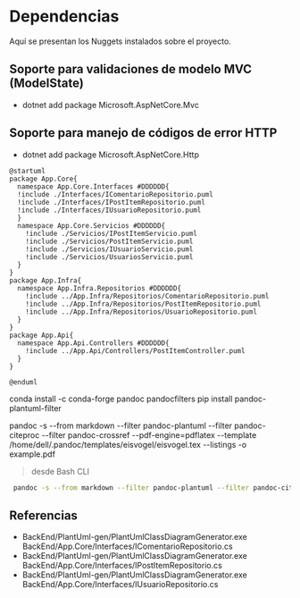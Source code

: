 # Dependencias

Aquí se presentan los Nuggets instalados sobre el proyecto.

## Soporte para validaciones de modelo MVC (ModelState)

+ dotnet add package Microsoft.AspNetCore.Mvc

## Soporte para manejo de códigos de error HTTP

+ dotnet add package Microsoft.AspNetCore.Http

```plantuml
@startuml
package App.Core{
  namespace App.Core.Interfaces #DDDDDD{
  !include ./Interfaces/IComentarioRepositorio.puml
  !include ./Interfaces/IPostItemRepositorio.puml
  !include ./Interfaces/IUsuarioRepositorio.puml
  }
  namespace App.Core.Servicios #DDDDDD{
    !include ./Servicios/IPostItemServicio.puml
    !include ./Servicios/PostItemServicio.puml
    !include ./Servicios/IUsuarioServicio.puml
    !include ./Servicios/UsuariosServicio.puml
  }
}
package App.Infra{
  namespace App.Infra.Repositorios #DDDDDD{
    !include ../App.Infra/Repositorios/ComentarioRepositorio.puml
    !include ../App.Infra/Repositorios/PostItemRepositorio.puml
    !include ../App.Infra/Repositorios/UsuarioRepositorio.puml
  }
}
package App.Api{
  namespace App.Api.Controllers #DDDDDD{
    !include ../App.Api/Controllers/PostItemController.puml
  }
}

@enduml
```

conda install -c conda-forge pandoc pandocfilters
pip install pandoc-plantuml-filter

pandoc -s --from markdown --filter pandoc-plantuml --filter pandoc-citeproc --filter pandoc-crossref --pdf-engine=pdflatex --template /home/dell/.pandoc/templates/eisvogel/eisvogel.tex --listings -o example.pdf

> desde Bash CLI
```bash
 pandoc -s --from markdown --filter pandoc-plantuml --filter pandoc-citeproc --filter pandoc-crossref --pdf-engine=pdflatex --template C:/Users/asus/AppData/Local/Pandoc/templates/eisvogel/eisvogel.tex --listings -o example.pdf
```

## Referencias

* BackEnd/PlantUml-gen/PlantUmlClassDiagramGenerator.exe BackEnd/App.Core/Interfaces/IComentarioRepositorio.cs
* BackEnd/PlantUml-gen/PlantUmlClassDiagramGenerator.exe BackEnd/App.Core/Interfaces/IPostItemRepositorio.cs
* BackEnd/PlantUml-gen/PlantUmlClassDiagramGenerator.exe BackEnd/App.Core/Interfaces/IUsuarioRepositorio.cs